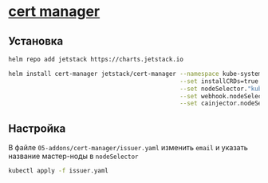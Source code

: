 # [cert manager](https://cert-manager.io/docs/installation/helm/)

## Установка

```bash
helm repo add jetstack https://charts.jetstack.io

helm install cert-manager jetstack/cert-manager --namespace kube-system \
                                                --set installCRDs=true \
                                                --set nodeSelector."kubernetes\.io/hostname"=${название_мастер_ноды} \
                                                --set webhook.nodeSelector."kubernetes\.io/hostname"=${название_мастер_ноды} \
                                                --set cainjector.nodeSelector."kubernetes\.io/hostname"=${название_мастер_ноды}
```

## Настройка

В файле `05-addons/cert-manager/issuer.yaml` изменить `email` и указать название мастер-ноды в `nodeSelector` 

```bash
kubectl apply -f issuer.yaml
```
